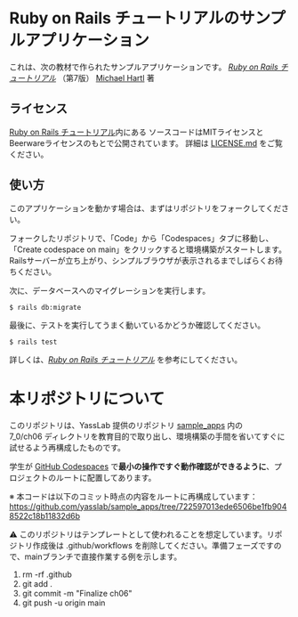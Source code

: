 # Ruby on Rails チュートリアルのサンプルアプリケーション

これは、次の教材で作られたサンプルアプリケーションです。
[*Ruby on Rails チュートリアル*](https://railstutorial.jp/)
（第7版）
[Michael Hartl](https://www.michaelhartl.com/) 著

## ライセンス

[Ruby on Rails チュートリアル](https://railstutorial.jp/)内にある
ソースコードはMITライセンスとBeerwareライセンスのもとで公開されています。
詳細は [LICENSE.md](LICENSE.md) をご覧ください。

## 使い方

このアプリケーションを動かす場合は、まずはリポジトリをフォークしてください。

フォークしたリポジトリで、「Code」から「Codespaces」タブに移動し、
「Create codespace on main」をクリックすると環境構築がスタートします。
Railsサーバーが立ち上がり、シンプルブラウザが表示されるまでしばらくお待ちください。

次に、データベースへのマイグレーションを実行します。

```
$ rails db:migrate
```

最後に、テストを実行してうまく動いているかどうか確認してください。

```
$ rails test
```

詳しくは、[*Ruby on Rails チュートリアル*](https://railstutorial.jp/)
を参考にしてください。

# 本リポジトリについて

このリポジトリは、YassLab 提供のリポジトリ [sample_apps](https://github.com/yasslab/sample_apps) 内の  
7_0/ch06 ディレクトリを教育目的で取り出し、環境構築の手間を省いてすぐに試せるよう再構成したものです。  

学生が [GitHub Codespaces](https://github.com/features/codespaces) で**最小の操作ですぐ動作確認ができるように**、プロジェクトのルートに配置してあります。  

※ 本コードは以下のコミット時点の内容をルートに再構成しています：  
https://github.com/yasslab/sample_apps/tree/722597013ede6506be1fb9048522c18b11832d6b  

⚠️ このリポジトリはテンプレートとして使われることを想定しています。リポジトリ作成後は .github/workflows を削除してください。準備フェーズですので、mainブランチで直接作業する例を示します。  

1. rm -rf .github
1. git add .
1. git commit -m "Finalize ch06"
1. git push -u origin main

